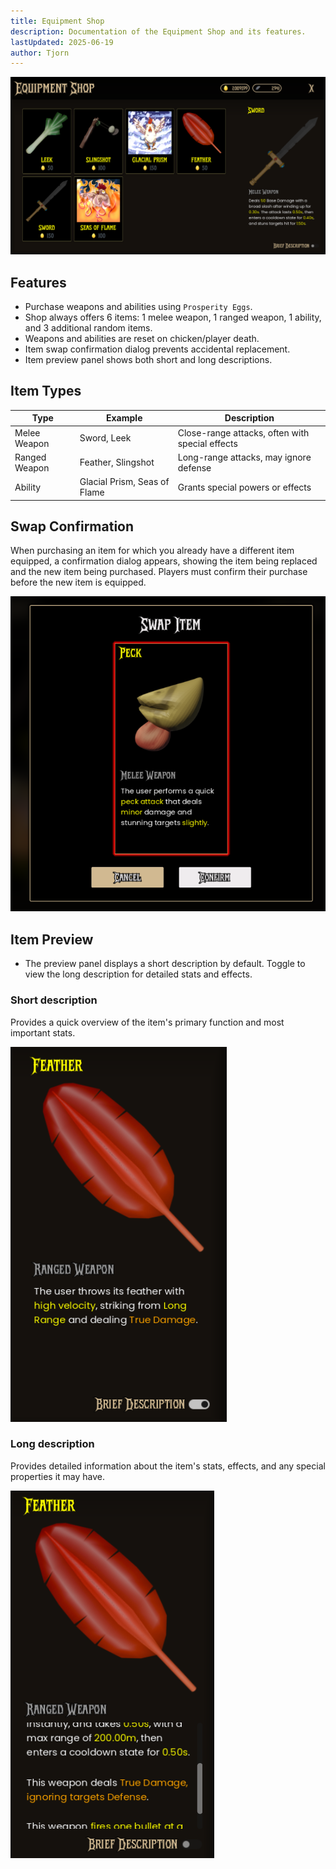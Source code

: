 ```yaml
---
title: Equipment Shop
description: Documentation of the Equipment Shop and its features.
lastUpdated: 2025-06-19
author: Tjorn
---
```


![Equipment Shop](../../../../../../assets/fowl-play/gameplay/user-interface/equipment-shop/equipment-shop.png)

## Features

- Purchase weapons and abilities using `Prosperity Eggs`.
- Shop always offers 6 items: 1 melee weapon, 1 ranged weapon, 1 ability, and 3 additional random items.
- Weapons and abilities are reset on chicken/player death.
- Item swap confirmation dialog prevents accidental replacement.
- Item preview panel shows both short and long descriptions.

## Item Types

| Type          | Example                      | Description                                     |
| ------------- | ---------------------------- | ----------------------------------------------- |
| Melee Weapon  | Sword, Leek                  | Close-range attacks, often with special effects |
| Ranged Weapon | Feather, Slingshot           | Long-range attacks, may ignore defense          |
| Ability       | Glacial Prism, Seas of Flame | Grants special powers or effects                |

## Swap Confirmation

When purchasing an item for which you already have a different item equipped, a confirmation dialog appears, showing the item being replaced and the new item being purchased. Players must confirm their purchase before the new item is equipped.

![Swap Confirmation](../../../../../../assets/fowl-play/gameplay/user-interface/equipment-shop/swap-confirmation.png)

## Item Preview

- The preview panel displays a short description by default. Toggle to view the long description for detailed stats and effects.

### Short description

Provides a quick overview of the item's primary function and most important stats.

![Equipment Shop Preview](../../../../../../assets/fowl-play/gameplay/user-interface/equipment-shop/short-description.png)

### Long description

Provides detailed information about the item's stats, effects, and any special properties it may have.

![Equipment Shop Preview](../../../../../../assets/fowl-play/gameplay/user-interface/equipment-shop/long-description.png)
